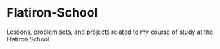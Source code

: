 # Flatiron-School
Lessons, problem sets, and projects related to my course of study at the Flatiron School
